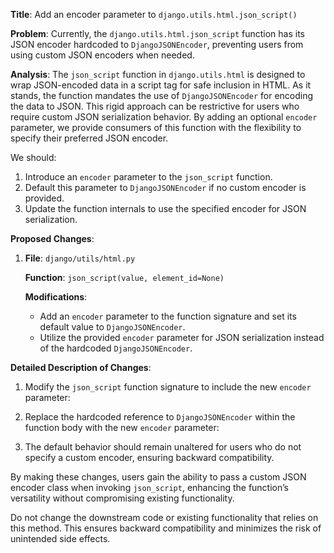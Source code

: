 **Title**: Add an encoder parameter to `django.utils.html.json_script()`

**Problem**: 
Currently, the `django.utils.html.json_script` function has its JSON encoder hardcoded to `DjangoJSONEncoder`, preventing users from using custom JSON encoders when needed.

**Analysis**:
The `json_script` function in `django.utils.html` is designed to wrap JSON-encoded data in a script tag for safe inclusion in HTML. As it stands, the function mandates the use of `DjangoJSONEncoder` for encoding the data to JSON. This rigid approach can be restrictive for users who require custom JSON serialization behavior. By adding an optional `encoder` parameter, we provide consumers of this function with the flexibility to specify their preferred JSON encoder. 

We should:
1. Introduce an `encoder` parameter to the `json_script` function.
2. Default this parameter to `DjangoJSONEncoder` if no custom encoder is provided.
3. Update the function internals to use the specified encoder for JSON serialization.

**Proposed Changes**:
1. **File**: `django/utils/html.py`
   
   **Function**: `json_script(value, element_id=None)`
   
   **Modifications**:
   - Add an `encoder` parameter to the function signature and set its default value to `DjangoJSONEncoder`.
   - Utilize the provided `encoder` parameter for JSON serialization instead of the hardcoded `DjangoJSONEncoder`.

**Detailed Description of Changes**:

1. Modify the `json_script` function signature to include the new `encoder` parameter:
   

2. Replace the hardcoded reference to `DjangoJSONEncoder` within the function body with the new `encoder` parameter:
   

3. The default behavior should remain unaltered for users who do not specify a custom encoder, ensuring backward compatibility.

By making these changes, users gain the ability to pass a custom JSON encoder class when invoking `json_script`, enhancing the function’s versatility without compromising existing functionality.

Do not change the downstream code or existing functionality that relies on this method. This ensures backward compatibility and minimizes the risk of unintended side effects.